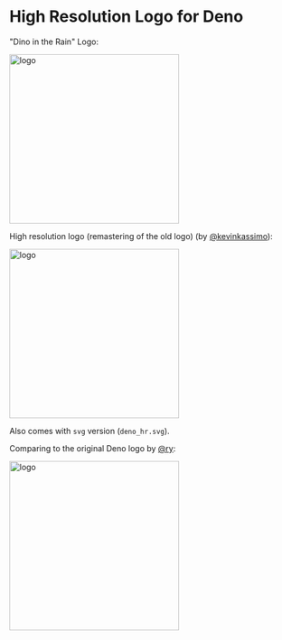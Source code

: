 # High Resolution Logo for Deno

"Dino in the Rain" Logo:

<img src="https://denolib.github.io/high-res-deno-logo/deno_hr_circle_thin.png" alt="logo" width="300"/>

High resolution logo (remastering of the old logo) (by [@kevinkassimo](https://github.com/kevinkassimo)):

<img src="https://denolib.github.io/high-res-deno-logo/deno_hr.png" alt="logo" width="300"/>

Also comes with `svg` version (`deno_hr.svg`).

Comparing to the original Deno logo by [@ry](https://github.com/ry):

<img src="https://deno.land/deno_logo.png" alt="logo" width="300"/>
